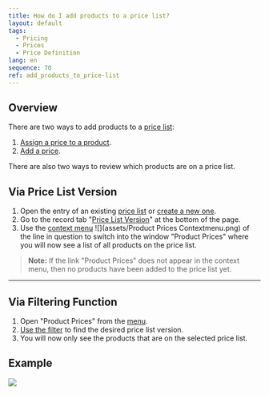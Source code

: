 ```yaml
---
title: How do I add products to a price list?
layout: default
tags:
  - Pricing
  - Prices
  - Price Definition
lang: en
sequence: 70
ref: add_products_to_price-list
---
```


## Overview
There are two ways to add products to a [price list](Add_price-list):
1. [Assign a price to a product](ProductPrice).
1. [Add a price](Add_price).

There are also two ways to review which products are on a price list.

## Via Price List Version
1. Open the entry of an existing [price list](Menu) or [create a new one](Add_price-list).
1. Go to the record tab "[Price List Version](Add_price-list-version)" at the bottom of the page.
1. Use the [context menu](Jumpto_via_context_menu) ![](assets/Product Prices Contextmenu.png) of the line in question to switch into the window "Product Prices" where you will now see a list of all products on the price list.
 >**Note:** If the link "Product Prices" does not appear in the context menu, then no products have been added to the price list yet.

---

## Via Filtering Function
1. Open "Product Prices" from the [menu](Menu).
1. [Use the filter](Filtering_function) to find the desired price list version.
1. You will now only see the products that are on the selected price list.

## Example
![](assets/Put_products_on_price-list.gif)
